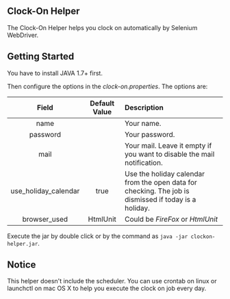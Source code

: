 ## Clock-On Helper
The Clock-On Helper helps you clock on automatically by Selenium WebDriver.

## Getting Started
You have to install JAVA 1.7+ first.

Then configure the options in the *clock-on.properties*.
The options are:

|    Field   |  Default Value | Description |
|:----------:|:-------------:|:------------|
|     name   |       | Your name. |
| password   |       | Your password. |
|     mail   |       | Your mail. Leave it empty if you want to disable the mail notification. |
| use\_holiday\_calendar   |   true    | Use the holiday calendar from the open data for checking. The job is dismissed if today is a holiday. |
| browser\_used   |  HtmlUnit  | Could be *FireFox* or *HtmlUnit* |


Execute the jar by double click or by the command as
`java -jar clockon-helper.jar`.

## Notice
This helper doesn't include the scheduler. You can use crontab on linux or launchctl on mac OS X to help you execute the clock on job every day.

